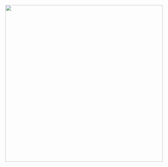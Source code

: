 <p align="center">
  <img width="500" src="https://media.tenor.com/492-Kwhg88sAAAAi/menhera-chan.gif">
</p>
